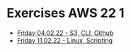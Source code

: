 # Exercises AWS 22 1

- [Friday 04.02.22 - S3, CLI, Github](22-02-04_S3-CLI-Actions/README.md)
- [Friday 11.02.22 - Linux, Scripting](22-02-11_linux_scripting/README.md)
